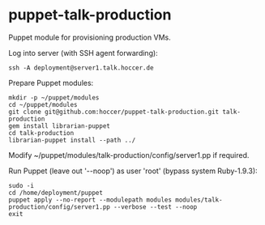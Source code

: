 puppet-talk-production
======================

Puppet module for provisioning production VMs.


Log into server (with SSH agent forwarding):
```
ssh -A deployment@server1.talk.hoccer.de
```

Prepare Puppet modules:
```
mkdir -p ~/puppet/modules
cd ~/puppet/modules
git clone git@github.com:hoccer/puppet-talk-production.git talk-production
gem install librarian-puppet
cd talk-production
librarian-puppet install --path ../
```

Modify ~/puppet/modules/talk-production/config/server1.pp if required.

Run Puppet (leave out '--noop') as user 'root' (bypass system Ruby-1.9.3):
```
sudo -i
cd /home/deployment/puppet
puppet apply --no-report --modulepath modules modules/talk-production/config/server1.pp --verbose --test --noop
exit
```

